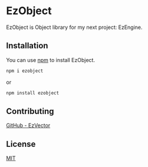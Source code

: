 # EzObject

EzObject is Object library for my next project: EzEngine.

## Installation

You can use [npm](https://www.npmjs.com/get-npm) to install EzObject.

```bash
npm i ezobject
```

or

```bash
npm install ezobject
```

## Contributing

[GitHub - EzVector](https://github.com/abtonc/EzObject)

## License

[MIT](https://github.com/abtonc/EzObject/blob/master/LICENSE)

